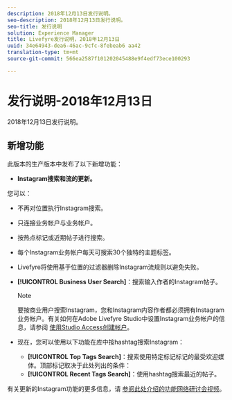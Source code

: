 ```yaml
---
description: 2018年12月13日发行说明。
seo-description: 2018年12月13日发行说明。
seo-title: 发行说明
solution: Experience Manager
title: Livefyre发行说明，2018年12月13日
uuid: 34e64943-dea6-46ac-9cfc-8febeab6 aa42
translation-type: tm+mt
source-git-commit: 566ea2587f101202045488e9f4edf73ece100293

---
```



# 发行说明-2018年12月13日

2018年12月13日发行说明。

## 新增功能

此版本的生产版本中发布了以下新增功能：

* **Instagram搜索和流的更新。**

您可以：

* 不再对位置执行Instagram搜索。
* 只连接业务帐户与业务帐户。
* 按热点标记或近期帖子进行搜索。
* 每个Instagram业务帐户每天可搜索30个独特的主题标签。

* Livefyre将使用基于位置的过滤器删除Instagram流规则以避免失败。
* **[!UICONTROL Business User Search]**：搜索输入作者的Instagram帖子。

   >[!NOTE]
   >
   >要按商业用户搜索Instagram，您和Instagram内容作者都必须拥有Instagram业务帐户。有关如何在Adobe Livefyre Studio中设置Instagram业务帐户的信息，请参阅 [使用Studio Access创建帐户](/help/using/c-users-creating-accounts-with-studio-access/t-configure-social-accout-instagram/c-about-instagram-accounts.md#c_about_instagram_accounts)。

* 现在，您可以使用以下功能在库中按hashtag搜索Instagram：

   * **[!UICONTROL Top Tags Search]**：搜索使用特定标记标记的最受欢迎媒体。顶部标记取决于此处列出的条件： [](https://developers.facebook.com/docs/instagram-api/reference/hashtag/top-media)
   * **[!UICONTROL Recent Tags Search]**：使用hashtag搜索最近的帖子。

有关更新的Instagram功能的更多信息，请 [参阅此处介绍的功能网络研讨会视频](https://youtu.be/wRkGc3obaOA)。
